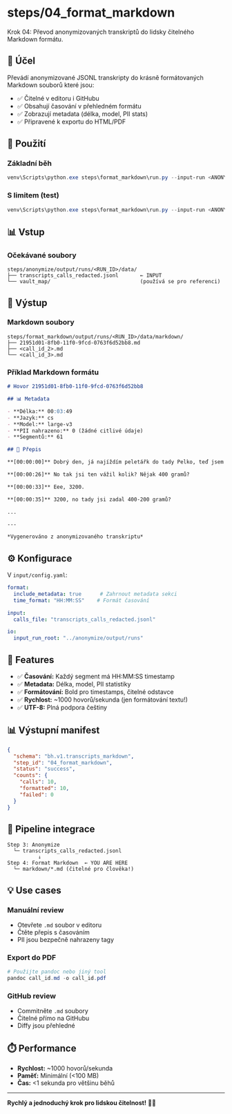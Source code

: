 # steps/04_format_markdown

Krok 04: Převod anonymizovaných transkriptů do lidsky čitelného Markdown formátu.

## 🎯 Účel

Převádí anonymizované JSONL transkripty do krásně formátovaných Markdown souborů které jsou:
- ✅ Čitelné v editoru i GitHubu
- ✅ Obsahují časování v přehledném formátu
- ✅ Zobrazují metadata (délka, model, PII stats)
- ✅ Připravené k exportu do HTML/PDF

## 🚀 Použití

### Základní běh

```powershell
venv\Scripts\python.exe steps\format_markdown\run.py --input-run <ANONYMIZE_RUN_ID> --config input\config.yaml
```

### S limitem (test)

```powershell
venv\Scripts\python.exe steps\format_markdown\run.py --input-run <ANONYMIZE_RUN_ID> --limit 5 --config input\config.yaml
```

## 📊 Vstup

### Očekávané soubory

```
steps/anonymize/output/runs/<RUN_ID>/data/
├── transcripts_calls_redacted.jsonl       ← INPUT
└── vault_map/                             (používá se pro referenci)
```

## 📝 Výstup

### Markdown soubory

```
steps/format_markdown/output/runs/<RUN_ID>/data/markdown/
├── 21951d01-8fb0-11f0-9fcd-0763f6d52bb8.md
├── <call_id_2>.md
└── <call_id_3>.md
```

### Příklad Markdown formátu

```markdown
# Hovor 21951d01-8fb0-11f0-9fcd-0763f6d52bb8

## 📊 Metadata

- **Délka:** 00:03:49
- **Jazyk:** cs
- **Model:** large-v3
- **PII nahrazeno:** 0 (žádné citlivé údaje)
- **Segmentů:** 61

## 📝 Přepis

**[00:00:00]** Dobrý den, já najíždím peletářk do tady Pelko, teď jsem skalibroval podavač...

**[00:00:26]** No tak jsi ten vážil kolik? Nějak 400 gramů?

**[00:00:33]** Eee, 3200.

**[00:00:35]** 3200, no tady jsi zadal 400-200 gramů?

...

---

*Vygenerováno z anonymizovaného transkriptu*
```

## ⚙️ Konfigurace

V `input/config.yaml`:

```yaml
format:
  include_metadata: true      # Zahrnout metadata sekci
  time_format: "HH:MM:SS"    # Formát časování

input:
  calls_file: "transcripts_calls_redacted.jsonl"

io:
  input_run_root: "../anonymize/output/runs"
```

## 🎯 Features

- ✅ **Časování:** Každý segment má HH:MM:SS timestamp
- ✅ **Metadata:** Délka, model, PII statistiky
- ✅ **Formátování:** Bold pro timestamps, čitelné odstavce
- ✅ **Rychlost:** ~1000 hovorů/sekunda (jen formátování textu!)
- ✅ **UTF-8:** Plná podpora češtiny

## 📊 Výstupní manifest

```json
{
  "schema": "bh.v1.transcripts_markdown",
  "step_id": "04_format_markdown",
  "status": "success",
  "counts": {
    "calls": 10,
    "formatted": 10,
    "failed": 0
  }
}
```

## 🔗 Pipeline integrace

```
Step 3: Anonymize
  └─ transcripts_calls_redacted.jsonl
          ↓
Step 4: Format Markdown  ← YOU ARE HERE
  └─ markdown/*.md (čitelné pro člověka!)
```

## 💡 Use cases

### Manuální review

- Otevřete `.md` soubor v editoru
- Čtěte přepis s časováním
- PII jsou bezpečně nahrazeny tagy

### Export do PDF

```powershell
# Použijte pandoc nebo jiný tool
pandoc call_id.md -o call_id.pdf
```

### GitHub review

- Commitněte `.md` soubory
- Čitelné přímo na GitHubu
- Diffy jsou přehledné

## ⏱️ Performance

- **Rychlost:** ~1000 hovorů/sekunda
- **Paměť:** Minimální (<100 MB)
- **Čas:** <1 sekunda pro většinu běhů

---

**Rychlý a jednoduchý krok pro lidskou čitelnost!** 📖✨




